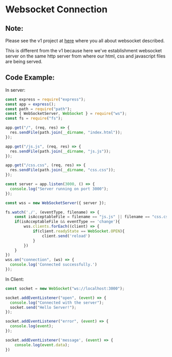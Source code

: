
# __Websocket Connection__

## __Note__:
Please see the v1 project at [here](https://github.com/projecting123/websocket-v1) where you all about websocket described.

This is different from the v1 because here we've establishment websocket server on the same http server from where
our html, css and javascript files are being served.
## __Code Example:__
In server:
```js
const express = require("express");
const app = express();
const path = require("path");
const { WebSocketServer, WebSocket } = require("ws");
const fs = require("fs");

app.get("/", (req, res) => {
  res.sendFile(path.join(__dirname, "index.html"));
});

app.get("/js.js", (req, res) => {
  res.sendFile(path.join(__dirname, "js.js"));
});

app.get("/css.css", (req, res) => {
  res.sendFile(path.join(__dirname, "css.css"));
});

const server = app.listen(3000, () => {
  console.log("Server running on port 3000");
});

const wss = new WebSocketServer({ server });

fs.watch('./', (eventType, filename) => {
    const isAcceptableFile = filename == "js.js" || filename == "css.css"
    if(isAcceptableFile && eventType == 'change'){
        wss.clients.forEach((client) => {
            if(client.readyState == WebSocket.OPEN){
                client.send('reload')
            }
        })
    }
})
wss.on("connection", (ws) => {
  console.log('Connected successfully.')
});
```

In Client:
```js
const socket = new WebSocket("ws://localhost:3000");

socket.addEventListener("open", (event) => {
  console.log("Connected with the server");
  socket.send("Hello Server!");
});

socket.addEventListener("error", (event) => {
  console.log(event);
});

socket.addEventListener('message', (event) => {
    console.log(event.data);
})
```